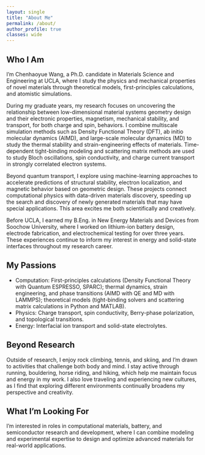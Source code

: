 ```yaml
---
layout: single
title: "About Me"
permalink: /about/
author_profile: true
classes: wide
---
```


## Who I Am
I’m Chenhaoyue Wang, a Ph.D. candidate in Materials Science and Engineering at UCLA, where I study the physics and mechanical properties of novel materials through theoretical models, first-principles calculations, and atomistic simulations.

During my graduate years, my research focuses on uncovering the relationship between low-dimensional material systems geometry design and their electronic properties, magnetism, mechanical stability, and transport, for both charge and spin, behaviors. I combine multiscale simulation methods such as Density Functional Theory (DFT), ab initio molecular dynamics (AIMD), and large-scale molecular dynamics (MD) to study the thermal stability and strain-engineering effects of materials. Time-dependent tight-binding modeling and scattering matrix methods are used to study Bloch oscillations, spin conductivity, and charge current transport in strongly correlated electron systems.

Beyond quantum transport, I explore using machine-learning approaches to accelerate predictions of structural stability, electron localization, and magnetic behavior based on geometric design. These projects connect computational physics with data-driven materials discovery, speeding up the search and discovery of newly generated materials that may have special applications. This area excites me both scientifically and creatively.

Before UCLA, I earned my B.Eng. in New Energy Materials and Devices from Soochow University, where I worked on lithium-ion battery design, electrode fabrication, and electrochemical testing for over three years. These experiences continue to inform my interest in energy and solid-state interfaces throughout my research career.

## My Passions
- Computation: First-principles calculations (Density Functional Theory with Quantum ESPRESSO, SPARC); thermal dynamics, strain engineering, and phase transitions (AIMD with QE and MD with LAMMPS); theoretical models (tight-binding solvers and scattering matrix calculations in Python and MATLAB).  
- Physics: Charge transport, spin conductivity, Berry-phase polarization, and topological transitions.  
- Energy: Interfacial ion transport and solid-state electrolytes.

## Beyond Research
Outside of research, I enjoy rock climbing, tennis, and skiing, and I’m drawn to activities that challenge both body and mind. I stay active through running, bouldering, horse riding, and hiking, which help me maintain focus and energy in my work. I also love traveling and experiencing new cultures, as I find that exploring different environments continually broadens my perspective and creativity.

## What I’m Looking For
I’m interested in roles in computational materials, battery, and semiconductor research and development, where I can combine modeling and experimental expertise to design and optimize advanced materials for real-world applications.
